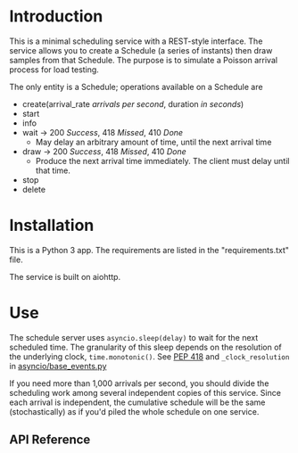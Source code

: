 # Introduction 

This is a minimal scheduling service with a REST-style interface. The service allows you to create a Schedule (a series of instants) then draw samples from that Schedule. The purpose is to simulate a Poisson arrival process for load testing.

The only entity is a Schedule; operations available on a Schedule are 
- create(arrival_rate _arrivals per second_, duration _in seconds_)
- start
- info
- wait -> 200 _Success_, 418 _Missed_, 410 _Done_
  - May delay an arbitrary amount of time, until the next arrival time
- draw -> 200 _Success_, 418 _Missed_, 410 _Done_
  - Produce the next arrival time immediately. The client must delay until that time.
- stop
- delete

# Installation

This is a Python 3 app. The requirements are listed in the "requirements.txt" file.

The service is built on aiohttp.

# Use

The schedule server uses `asyncio.sleep(delay)` to wait for the next scheduled time.
The granularity of this sleep depends on the resolution of the underlying clock, 
`time.monotonic()`. See [PEP 418](https://peps.python.org/pep-0418/) and `_clock_resolution`
in [asyncio/base_events.py](https://github.com/python/cpython/blob/main/Lib/asyncio/base_events.py)

If you need more than 1,000 arrivals per second, you should divide the scheduling work among
several independent copies of this service. Since each arrival is independent, the
cumulative schedule will be the same (stochastically) as if you'd piled the whole
schedule on one service.

## API Reference

